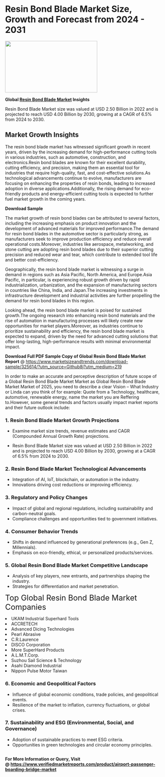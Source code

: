 <H1>Resin Bond Blade Market Size, Growth and Forecast from 2024 - 2031</H1><img class="aligncenter size-medium wp-image-584254" src="https://thirdeyenews.in/wp-content/uploads/2024/09/Global-Market-Research-300x168.jpeg" alt="" width="300" height="168" /><p><strong>Global&nbsp;<a href="https://www.marketsizeandtrends.com/download-sample/325614/?utm_source=Github8j?utm_medium=219">Resin Bond Blade Market</a> Insights</strong></p><p>Resin Bond Blade Market size was valued at USD 2.50 Billion in 2022 and is projected to reach USD 4.00 Billion by 2030, growing at a CAGR of 6.5% from 2024 to 2030.</p><p><h2>Market Growth Insights</h2> <p>The resin bond blade market has witnessed significant growth in recent years, driven by the increasing demand for high-performance cutting tools in various industries, such as automotive, construction, and electronics.Resin bond blades are known for their excellent durability, cutting efficiency, and precision, making them an essential tool for industries that require high-quality, fast, and cost-effective solutions.As technological advancements continue to evolve, manufacturers are focusing on enhancing the properties of resin bonds, leading to increased adoption in diverse applications.Additionally, the rising demand for eco-friendly products and energy-efficient cutting tools is expected to further fuel market growth in the coming years.</p> <p><strong>Download Sample</strong></p> <p>The market growth of resin bond blades can be attributed to several factors, including the increasing emphasis on product innovation and the development of advanced materials for improved performance.The demand for resin bond blades in the automotive sector is particularly strong, as manufacturers seek to improve production efficiency and reduce overall operational costs.Moreover, industries like aerospace, metalworking, and stone cutting are adopting resin bond blades due to their superior cutting precision and reduced wear and tear, which contribute to extended tool life and better cost-efficiency.</p> <p>Geographically, the resin bond blade market is witnessing a surge in demand in regions such as Asia Pacific, North America, and Europe.Asia Pacific, in particular, is experiencing robust growth driven by rapid industrialization, urbanization, and the expansion of manufacturing sectors in countries like China, India, and Japan.The increasing investments in infrastructure development and industrial activities are further propelling the demand for resin bond blades in this region.</p> <p>Looking ahead, the resin bond blade market is poised for sustained growth.The ongoing research into enhancing resin bond materials and the rise of automation in manufacturing processes will likely create new opportunities for market players.Moreover, as industries continue to prioritize sustainability and efficiency, the resin bond blade market is expected to expand, driven by the need for advanced cutting solutions that offer long-lasting, high-performance results with minimal environmental impact.</p> <p><span class=""><strong>Download Full PDF Sample Copy of Global Resin Bond Blade Market Report</strong> @ <a href="https://www.marketsizeandtrends.com/download-sample/325614/?utm_source=Github8j?utm_medium=219" target="_blank">https://www.marketsizeandtrends.com/download-sample/325614/?utm_source=Github8j?utm_medium=219</a></span></p><p>In order to make an accurate and perceptive description of future scope of a Global&nbsp;Resin Bond Blade Market Market as Global&nbsp;Resin Bond Blade Market Market of 2025, you need to describe a clear Vision &ndash; What Industry or Linda can you think of for example: Quote from a Technology, healthcare, automotive, renewable energy, name the market you are Reffering to.However, some general trends and factors usually impact market reports and their future outlook include:</p><h3>1.&nbsp;<strong>Resin Bond Blade Market Growth Projections</strong></h3><ul><li>Examine market size trends, revenue estimates and CAGR (Compounded Annual Growth Rate) projections.</li><li><p>Resin Bond Blade Market size was valued at USD 2.50 Billion in 2022 and is projected to reach USD 4.00 Billion by 2030, growing at a CAGR of 6.5% from 2024 to 2030.</p></li></ul><h3>2.&nbsp;<strong>Resin Bond Blade Market Technological Advancements</strong></h3><ul><li>Integration of AI, IoT, blockchain, or automation in the industry.</li><li>Innovations driving cost reductions or improving efficiency.</li></ul><h3>3.&nbsp;<strong>Regulatory and Policy Changes</strong></h3><ul><li>Impact of global and regional regulations, including sustainability and carbon-neutral goals.</li><li>Compliance challenges and opportunities tied to government initiatives.</li></ul><h3>4.&nbsp;<strong>Consumer Behavior Trends</strong></h3><ul><li>Shifts in demand influenced by generational preferences (e.g., Gen Z, Millennials).</li><li>Emphasis on eco-friendly, ethical, or personalized products/services.</li></ul><h3>5.&nbsp;<strong>Global Resin Bond Blade Market Competitive Landscape</strong></h3><ul><li>Analysis of key players, new entrants, and partnerships shaping the industry.</li><li>Strategies for differentiation and market penetration.</li></ul><p data-pm-slice="1 1 []"><span style="color: inherit; font-family: inherit; font-size: 25px;">Top Global Resin Bond Blade Market Companies</span></p><div class="" data-test-id=""><p><li>UKAM Industrial Superhard Tools</li><li> ACCRETECH</li><li> Advanced Dicing Technologies</li><li> Pearl Abrasive</li><li> C.R.Laurence</li><li> DISCO Corporation</li><li> More SuperHard Products</li><li> A.L.M.T.Corp.</li><li> Suzhou Sail Science & Technology</li><li> Asahi Diamond Industrial</li><li> Nippon Pulse Motor Taiwan</li></p></div><h3>6.&nbsp;<strong>Economic and Geopolitical Factors</strong></h3><ul><li>Influence of global economic conditions, trade policies, and geopolitical events.</li><li>Resilience of the market to inflation, currency fluctuations, or global crises.</li></ul><h3>7.&nbsp;<strong>Sustainability and ESG (Environmental, Social, and Governance)</strong></h3><ul><li>Adoption of sustainable practices to meet ESG criteria.</li><li>Opportunities in green technologies and circular economy principles.</li></ul><h2><strong style="font-size: 14px;">For More Information or Query, Visit @&nbsp;</strong><a style="background-color: #ffffff; font-size: 14px;" href="https://www.marketsizeandtrends.com/report/resin-bond-blade-market/" target="_blank">https://www.verifiedmarketreports.com/product/airport-passenger-boarding-bridge-market</a></h2>